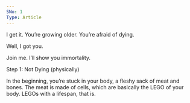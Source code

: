```yaml
---
SNo: 1
Type: Article
---
```


I get it. You’re growing older. You’re afraid of dying. 

Well, I got you.

Join me. I’ll show you immortality.

Step 1: Not Dying (physically)

In the beginning, you’re stuck in your body, a fleshy sack of meat and bones. The meat is made of cells, which are basically the LEGO of your body. LEGOs with a lifespan, that is. 

